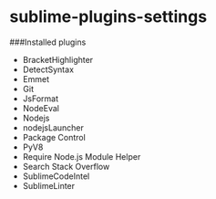 sublime-plugins-settings
========================

###Installed plugins
  * BracketHighlighter
  * DetectSyntax
  * Emmet
  * Git
  * JsFormat
  * NodeEval
  * Nodejs
  * nodejsLauncher
  * Package Control
  * PyV8
  * Require Node.js Module Helper
  * Search Stack Overflow
  * SublimeCodeIntel
  * SublimeLinter
